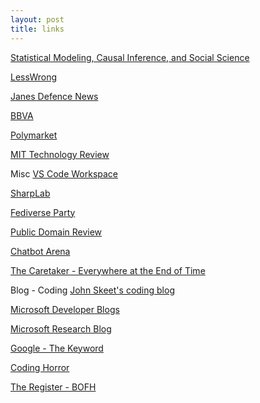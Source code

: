 ```yaml
---
layout: post
title: links
---
```


<a href="https://statmodeling.stat.columbia.edu/">Statistical Modeling, Causal Inference, and Social Science</a>

<a href="https://www.lesswrong.com/">LessWrong</a>

<a href="https://www.janes.com/osint-insights/defence-news">Janes Defence News</a>

<a href="https://www.bbva.com/en/">BBVA</a>

<a href="https://polymarket.com/">Polymarket</a>

<a href="https://www.technologyreview.com/">MIT Technology Review</a>

Misc
<a href="https://vscode.dev/">VS Code Workspace</a>

<a href="https://sharplab.io/">SharpLab</a>

<a href="https://fediverse.party/">Fediverse Party</a>

<a href="https://publicdomainreview.org/">Public Domain Review</a>

<a href="https://lmarena.ai/">Chatbot Arena</a>

<a href="https://www.youtube.com/watch?v=wJWksPWDKOc&ab_channel=vvmtest">The Caretaker - Everywhere at the End of Time</a>


Blog - Coding
<a href="https://codeblog.jonskeet.uk/">John Skeet's coding blog</a>

<a href="https://devblogs.microsoft.com/">Microsoft Developer Blogs</a>

<a href="https://www.microsoft.com/en-us/research/blog/">Microsoft Research Blog</a>

<a href="https://blog.google/">Google - The Keyword</a>

<a href="https://blog.codinghorror.com/">Coding Horror</a>

<a href="https://www.theregister.com/offbeat/bofh/">The Register - BOFH</a>
